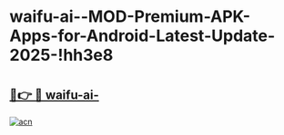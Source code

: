# waifu-ai--MOD-Premium-APK-Apps-for-Android-Latest-Update-2025-!hh3e8

# <h2><a href="https://a6icdz.esa.edu.pl?title=waifu-ai-&ref=hh3e8">🔗👉 🔴 waifu-ai-</a></h2>

[![acn](https://github.com/user-attachments/assets/0f9c940e-d8b0-45ae-aac7-cd30a18b3e1c)](https://a6icdz.esa.edu.pl?title=waifu-ai-&ref=hh3e8)

